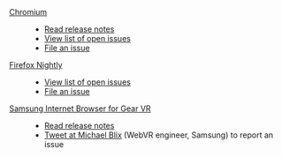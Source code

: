 <dl>
  <dt><a href="https://webvr.info/get-chrome/">Chromium</a></dt>
  <dd>
    <ul>
      <li><a href="https://docs.google.com/document/d/1dP9m3WLh2lsBs9jJ9LRwv1l0AtuBQAqGLAV-fUbtz2U/edit">Read release notes</a></li>
      <li><a href="https://github.com/toji/chrome-webvr-issues/issues">View list of open issues</a></li>
      <li><a href="https://github.com/toji/chrome-webvr-issues/issues/new">File an issue</a></li>
    </ul>
  </dd>
  <dt><a href="https://nightly.mozilla.org/">Firefox Nightly</a></dt>
  <dd>
    <ul>
      <li><a href="https://bugzilla.mozilla.org/buglist.cgi?quicksearch=%5Bwebvr%5D">View list of open issues</a></li>
      <li><a href="https://bugzilla.mozilla.org/enter_bug.cgi?product=Core&amp;component=General&amp;status_whiteboard=[webvr]&amp;cc=kgilbert@mozilla.com">File an issue</a></li>
    </ul>
  </dd>
  <dt><a href="http://developer.samsung.com/internet#gearvr-overview">Samsung Internet Browser for Gear VR</a></dt>
  <dd>
    <ul>
      <li><a href="http://developer.samsung.com/internet#gearvr-overview">Read release notes</a></li>
      <li><a href="https://twitter.com/mkeblx">Tweet at Michael Blix</a> (WebVR engineer, Samsung) to report an issue</li>
    </ul>
  </dd>
</dl>
